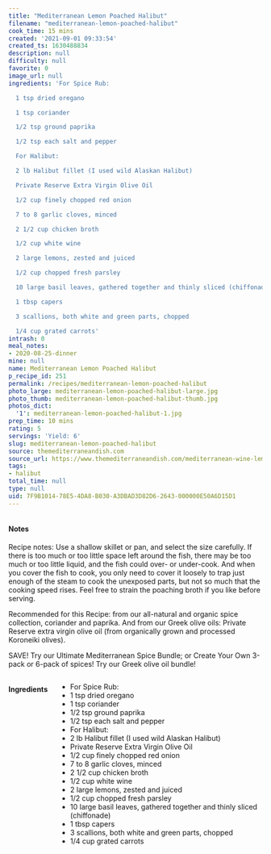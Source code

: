 ```yaml
---
title: "Mediterranean Lemon Poached Halibut"
filename: "mediterranean-lemon-poached-halibut"
cook_time: 15 mins
created: '2021-09-01 09:33:54'
created_ts: 1630488834
description: null
difficulty: null
favorite: 0
image_url: null
ingredients: 'For Spice Rub:

  1 tsp dried oregano

  1 tsp coriander

  1/2 tsp ground paprika

  1/2 tsp each salt and pepper

  For Halibut:

  2 lb Halibut fillet (I used wild Alaskan Halibut)

  Private Reserve Extra Virgin Olive Oil

  1/2 cup finely chopped red onion

  7 to 8 garlic cloves, minced

  2 1/2 cup chicken broth

  1/2 cup white wine

  2 large lemons, zested and juiced

  1/2 cup chopped fresh parsley

  10 large basil leaves, gathered together and thinly sliced (chiffonade)

  1 tbsp capers

  3 scallions, both white and green parts, chopped

  1/4 cup grated carrots'
intrash: 0
meal_notes:
- 2020-08-25-dinner
mine: null
name: Mediterranean Lemon Poached Halibut
p_recipe_id: 251
permalink: /recipes/mediterranean-lemon-poached-halibut
photo_large: mediterranean-lemon-poached-halibut-large.jpg
photo_thumb: mediterranean-lemon-poached-halibut-thumb.jpg
photos_dict:
  '1': mediterranean-lemon-poached-halibut-1.jpg
prep_time: 10 mins
rating: 5
servings: 'Yield: 6'
slug: mediterranean-lemon-poached-halibut
source: themediterraneandish.com
source_url: https://www.themediterraneandish.com/mediterranean-wine-lemon-poached-halibut/
tags:
- halibut
total_time: null
type: null
uid: 7F9B1014-78E5-4DA8-B030-A3DBAD3D82D6-2643-000000E50A6D15D1
---
```

<div class="large-8 medium-7 columns" id="writeup">		<div id="notes"><h4>Notes</h4>
<div class="box box-notes"><p>Recipe notes: Use a shallow skillet or pan, and select the size carefully. If there is too much or too little space left around the fish, there may be too much or too little liquid, and the fish could over- or under-cook. And when you cover the fish to cook, you only need to cover it loosely to trap just enough of the steam to cook the unexposed parts, but not so much that the cooking speed rises. Feel free to strain the poaching broth if you like before serving.</p>
<p>Recommended for this Recipe: from our all-natural and organic spice collection, coriander and paprika. And from our Greek olive oils: Private Reserve extra virgin olive oil (from organically grown and processed Koroneiki olives).</p>
<p>SAVE! Try our Ultimate Mediterranean Spice Bundle; or Create Your Own 3-pack or 6-pack of spices! Try our Greek olive oil bundle!</p>
</div></div>	</div><!-- #writeup -->
</div><!-- #row-one -->
<div class="row" id="row-two">	<div class="medium-4 small-5 columns" id="ingredients"><h4>Ingredients</h4><div class="box box-ingredients content"><ul>
<li>For Spice Rub:</li>
<li>1 tsp dried oregano</li>
<li>1 tsp coriander</li>
<li>1/2 tsp ground paprika</li>
<li>1/2 tsp each salt and pepper</li>
<li>For Halibut:</li>
<li>2 lb Halibut fillet (I used wild Alaskan Halibut)</li>
<li>Private Reserve Extra Virgin Olive Oil</li>
<li>1/2 cup finely chopped red onion</li>
<li>7 to 8 garlic cloves, minced</li>
<li>2 1/2 cup chicken broth</li>
<li>1/2 cup white wine</li>
<li>2 large lemons, zested and juiced</li>
<li>1/2 cup chopped fresh parsley</li>
<li>10 large basil leaves, gathered together and thinly sliced (chiffonade)</li>
<li>1 tbsp capers</li>
<li>3 scallions, both white and green parts, chopped</li>
<li>1/4 cup grated carrots</li>
</ul>
</div>	</div>	<div class="medium-6 small-7 columns" id="directions">	</div>